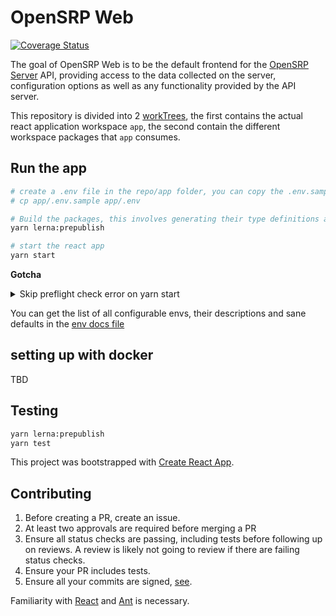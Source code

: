 # OpenSRP Web

[![Coverage Status](https://coveralls.io/repos/github/OpenSRP/web/badge.svg?branch=master)](https://coveralls.io/github/OpenSRP/web?branch=master)

The goal of OpenSRP Web is to be the default frontend for the [OpenSRP Server](https://github.com/OpenSRP/opensrp-server-core) API, providing access to
the data collected on the server, configuration options as well as any
functionality provided by the API server.

This repository is divided into 2 [workTrees](https://yarnpkg.com/features/workspaces), the first contains the actual react application workspace `app`, the second contain the different workspace packages that `app` consumes.

## Run the app

```sh
# create a .env file in the repo/app folder, you can copy the .env.sample and then override its values
# cp app/.env.sample app/.env

# Build the packages, this involves generating their type definitions and transpiling using babel to cjs
yarn lerna:prepublish

# start the react app
yarn start
```

**Gotcha**

<details>
  <summary>Skip preflight check error on yarn start</summary>
  
  ** Error: ** 
  If you would prefer to ignore this check, add SKIP_PREFLIGHT_CHECK=true to an .env file in your project.
  That will permanently disable this message but you might encounter other issues.

  ** Fix **
  Make sure you have added the .env file in the app folder, and has the SKIP_PREFLIGHT_CHECK=true env

</details>

You can get the list of all configurable envs, their descriptions and sane defaults in the [env docs file](docs/env.md)

## setting up with docker

TBD

## Testing

```sh
yarn lerna:prepublish
yarn test
```

This project was bootstrapped with [Create React App](https://github.com/facebook/create-react-app).

## Contributing

1. Before creating a PR, create an issue.
2. At least two approvals are required before merging a PR
3. Ensure all status checks are passing, including tests before following up on reviews. A review is likely not going to review if there are failing status checks.
4. Ensure your PR includes tests.
5. Ensure all your commits are signed, [see](https://docs.github.com/en/github/authenticating-to-github/signing-commits).

Familiarity with [React](https://reactjs.org/) and [Ant](https://ant.design/docs/react/introduce) is necessary.
